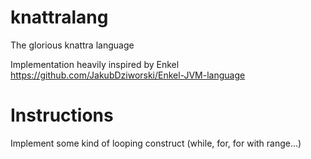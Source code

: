 # knattralang
The glorious knattra language

Implementation heavily inspired by Enkel 
https://github.com/JakubDziworski/Enkel-JVM-language


# Instructions
Implement some kind of looping construct (while, for, for with range...)
